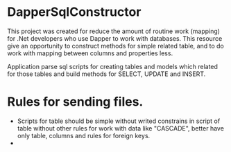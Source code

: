 # DapperSqlConstructor

This project was created for reduce the amount of routine work (mapping) for .Net developers who use Dapper to work with databases.
This resource give an opportunity to construct methods for simple related table, and to do work with mapping between columns and properties less.

Application parse sql scripts for creating tables and models which related for those tables and build methods for SELECT, UPDATE and INSERT.

# Rules for sending files.
- Scripts for table should be simple without writed constrains in script of table without other rules for work with data like "CASCADE", better have only table, columns and rules for foreign keys.
- 




